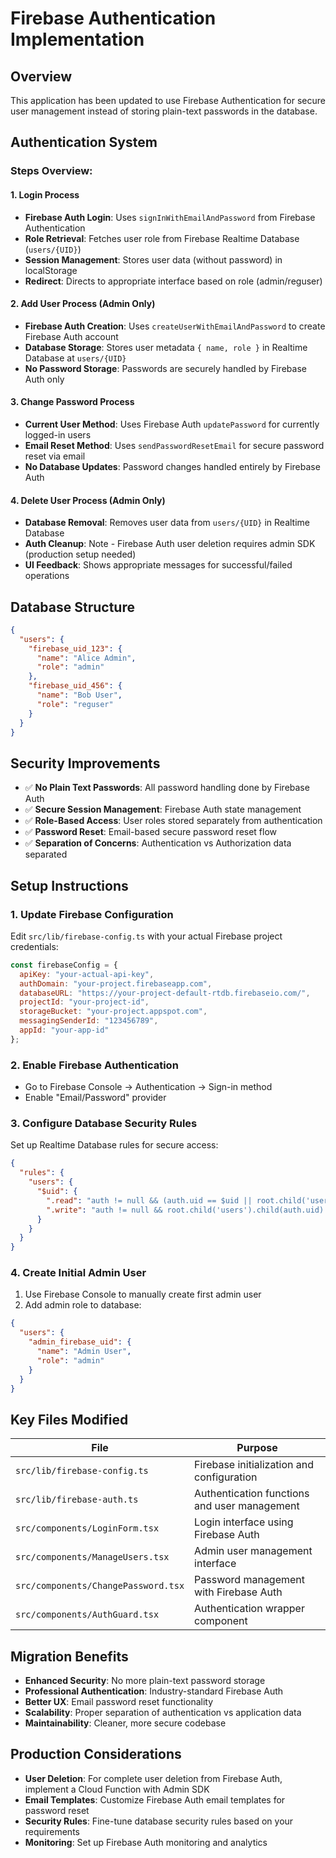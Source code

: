 # Firebase Authentication Implementation

## Overview
This application has been updated to use Firebase Authentication for secure user management instead of storing plain-text passwords in the database.

## Authentication System

### **Steps Overview:**

#### 1. **Login Process**
- **Firebase Auth Login**: Uses `signInWithEmailAndPassword` from Firebase Authentication
- **Role Retrieval**: Fetches user role from Firebase Realtime Database (`users/{UID}`)
- **Session Management**: Stores user data (without password) in localStorage
- **Redirect**: Directs to appropriate interface based on role (admin/reguser)

#### 2. **Add User Process** (Admin Only)
- **Firebase Auth Creation**: Uses `createUserWithEmailAndPassword` to create Firebase Auth account
- **Database Storage**: Stores user metadata `{ name, role }` in Realtime Database at `users/{UID}`
- **No Password Storage**: Passwords are securely handled by Firebase Auth only

#### 3. **Change Password Process** 
- **Current User Method**: Uses Firebase Auth `updatePassword` for currently logged-in users
- **Email Reset Method**: Uses `sendPasswordResetEmail` for secure password reset via email
- **No Database Updates**: Password changes handled entirely by Firebase Auth

#### 4. **Delete User Process** (Admin Only)
- **Database Removal**: Removes user data from `users/{UID}` in Realtime Database  
- **Auth Cleanup**: Note - Firebase Auth user deletion requires admin SDK (production setup needed)
- **UI Feedback**: Shows appropriate messages for successful/failed operations

## Database Structure
```json
{
  "users": {
    "firebase_uid_123": {
      "name": "Alice Admin", 
      "role": "admin"
    },
    "firebase_uid_456": {
      "name": "Bob User",
      "role": "reguser"  
    }
  }
}
```

## Security Improvements
- ✅ **No Plain Text Passwords**: All password handling done by Firebase Auth
- ✅ **Secure Session Management**: Firebase Auth state management 
- ✅ **Role-Based Access**: User roles stored separately from authentication
- ✅ **Password Reset**: Email-based secure password reset flow
- ✅ **Separation of Concerns**: Authentication vs Authorization data separated

## Setup Instructions

### 1. **Update Firebase Configuration**
Edit `src/lib/firebase-config.ts` with your actual Firebase project credentials:
```javascript
const firebaseConfig = {
  apiKey: "your-actual-api-key",
  authDomain: "your-project.firebaseapp.com", 
  databaseURL: "https://your-project-default-rtdb.firebaseio.com/",
  projectId: "your-project-id",
  storageBucket: "your-project.appspot.com",
  messagingSenderId: "123456789",
  appId: "your-app-id"
};
```

### 2. **Enable Firebase Authentication**
- Go to Firebase Console → Authentication → Sign-in method
- Enable "Email/Password" provider

### 3. **Configure Database Security Rules**
Set up Realtime Database rules for secure access:
```json
{
  "rules": {
    "users": {
      "$uid": {
        ".read": "auth != null && (auth.uid == $uid || root.child('users').child(auth.uid).child('role').val() == 'admin')",
        ".write": "auth != null && root.child('users').child(auth.uid).child('role').val() == 'admin'"
      }
    }
  }
}
```

### 4. **Create Initial Admin User**
1. Use Firebase Console to manually create first admin user
2. Add admin role to database:
```json
{
  "users": {
    "admin_firebase_uid": {
      "name": "Admin User",
      "role": "admin"
    }
  }
}
```

## Key Files Modified

| File | Purpose |
|------|---------|
| `src/lib/firebase-config.ts` | Firebase initialization and configuration |
| `src/lib/firebase-auth.ts` | Authentication functions and user management |
| `src/components/LoginForm.tsx` | Login interface using Firebase Auth |
| `src/components/ManageUsers.tsx` | Admin user management interface |
| `src/components/ChangePassword.tsx` | Password management with Firebase Auth |
| `src/components/AuthGuard.tsx` | Authentication wrapper component |

## Migration Benefits
- **Enhanced Security**: No more plain-text password storage
- **Professional Authentication**: Industry-standard Firebase Auth
- **Better UX**: Email password reset functionality  
- **Scalability**: Proper separation of authentication vs application data
- **Maintainability**: Cleaner, more secure codebase

## Production Considerations
- **User Deletion**: For complete user deletion from Firebase Auth, implement a Cloud Function with Admin SDK
- **Email Templates**: Customize Firebase Auth email templates for password reset
- **Security Rules**: Fine-tune database security rules based on your requirements
- **Monitoring**: Set up Firebase Auth monitoring and analytics